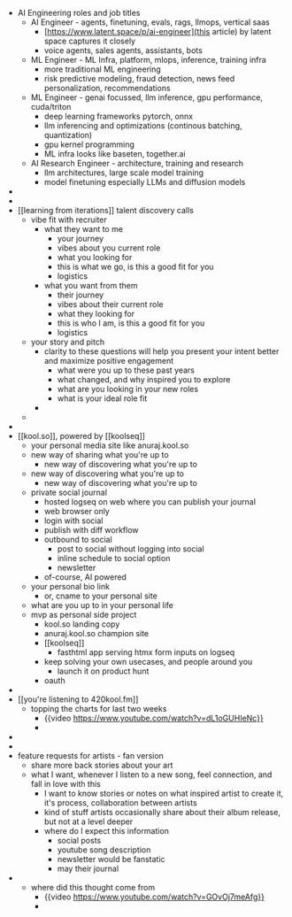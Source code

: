 - AI Engineering roles and job titles
	- AI Engineer - agents, finetuning, evals, rags, llmops, vertical saas
		- [https://www.latent.space/p/ai-engineer](this article) by latent space captures it closely
		- voice agents, sales agents, assistants, bots
	- ML Engineer - ML Infra, platform, mlops, inference, training infra
		- more traditional ML engineering
		- risk predictive modeling, fraud detection, news feed personalization, recommendations
	- ML Engineer - genai focussed, llm inference, gpu performance, cuda/triton
		- deep learning frameworks pytorch, onnx
		- llm inferencing and optimizations (continous batching, quantization)
		- gpu kernel programming
		- ML infra looks like baseten, together.ai
	- AI Research Engineer - architecture, training and research
		- llm architectures, large scale model training
		- model finetuning especially LLMs and diffusion models
-
-
- [[learning from iterations]] talent discovery calls
	- vibe fit with recruiter
		- what they want to me
			- your journey
			- vibes about you current role
			- what you looking for
			- this is what we go, is this a good fit for you
			- logistics
		- what you want from them
			- their journey
			- vibes about their current role
			- what they looking for
			- this is who I am, is this a good fit for you
			- logistics
	- your story and pitch
		- clarity to these questions will help you present your intent better and maximize positive engagement
			- what were you up to these past years
			- what changed, and why inspired you to explore
			- what are you looking in your new roles
			- what is your ideal role fit
		-
	-
-
- [[kool.so]], powered by [[koolseq]]
	- your personal media site like anuraj.kool.so
	- new way of sharing what you're up to
		- new way of discovering what you're up to
	- new way of discovering what you're up to
		- new way of discovering what you're up to
	- private social journal
		- hosted logseq on web where you can publish your journal
		- web browser only
		- login with social
		- publish with diff workflow
		- outbound to social
			- post to social without logging into social
			- inline schedule to social option
			- newsletter
		- of-course, AI powered
	- your personal bio link
		- or, cname to your personal site
	- what are you up to in your personal life
	- mvp as personal side project
		- kool.so landing copy
		- anuraj.kool.so champion site
		- [[koolseq]]
			- fasthtml app serving htmx form inputs on logseq
		- keep solving your own usecases, and people around you
			- launch it on product hunt
		- oauth
-
- [[you're listening to 420kool.fm]]
	- topping the charts for last two weeks
		- {{video https://www.youtube.com/watch?v=dL1oGUHIeNc}}
		-
-
-
- feature requests for artists - fan version
	- share more back stories about your art
	- what I want, whenever I listen to a new song, feel connection, and fall in love with this
		- I want to know stories or notes on what inspired artist to create it, it's process, collaboration between artists
		- kind of stuff artists occasionally share about their album release, but not at a level deeper
		- where do I expect this information
			- social posts
			- youtube song description
			- newsletter would be fanstatic
			- may their journal
-
	- where did this thought come from
		- {{video https://www.youtube.com/watch?v=GOvOj7meAfg}}
		-